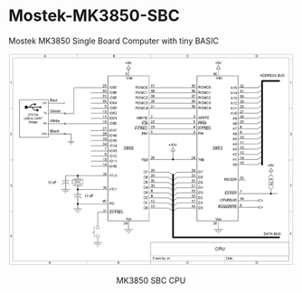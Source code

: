 # Mostek-MK3850-SBC
Mostek MK3850 Single Board Computer with tiny BASIC
<p align="center"><img src="/images/MK3850 SBC CPU.png"/>
<p align="center">MK3850 SBC CPU</p><br>
